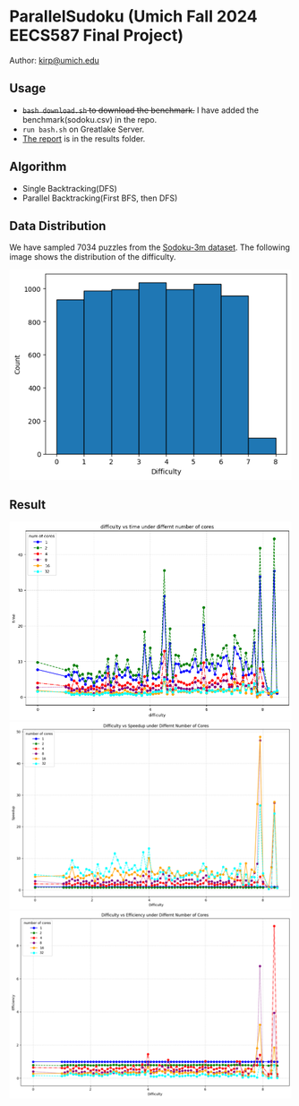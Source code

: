 # ParallelSudoku (Umich Fall 2024 EECS587 Final Project)
Author: kirp@umich.edu

## Usage
- ~~`bash download.sh` to download the benchmark.~~ I have added the benchmark(sodoku.csv) in the repo.
- `run bash.sh` on Greatlake Server.
- [The report](results\EECS587_Sokudo_Solver_Final_Report.pdf) is in the results folder.

## Algorithm
- Single Backtracking(DFS)
- Parallel Backtracking(First BFS, then DFS)

## Data Distribution
We have sampled 7034 puzzles from the [Sodoku-3m dataset](https://www.kaggle.com/datasets/radcliffe/3-million-sudoku-puzzles-with-ratings). The following image shows the distribution of the difficulty.

![sample_distribution](assets/sample_distribution.png)
## Result
![Runtime](assets/result_time.png)
![Speedup](assets/speedup.png)
![Efficiency](assets/efficiency.png)
